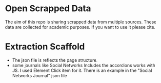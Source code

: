 # Open Scrapped Data

The aim of this repo is sharing scrapped data from multiple sources. These data are collected for academic purposes. If you want to use it please cite. 


# Extraction Scaffold

- The json file is reflects the page structure.
- some journals like Social Networks Includes the accordions works with JS. I used Element Click item for it. There is an example in the "Social Networks Journal" json file